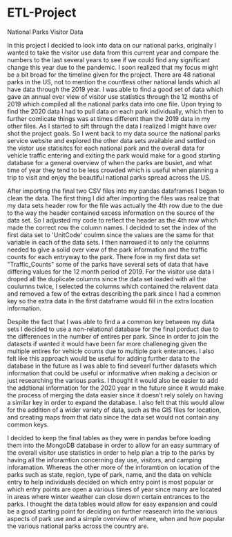 # ETL-Project
National Parks Visitor Data

  In this project I decided to look into data on our national parks, originally I wanted to take the visitor use data from this current year and compare the numbers to the last several years to see if we could find any significant change this year due to the pandemic. I soon realized that my focus might be a bit broad for the timeline given for the project. There are 48 national parks in the US, not to mention the countless other national lands which all have data through the 2019 year. I was able to find a good set of data which gave an annual over view of visitor use statistics through the 12 months of 2019 which compiled all the national parks data into one file. Upon trying to find the 2020 data I had to pull data on each park individually, which then to further comlicate things was at times different than the 2019 data in my other files. As I started to sift through the data I realized I might have over shot the project goals. So I went back to my data source the national parks service website and explored the other data sets available and settled on the vistor use statisitcs for each national park and the overall data for vehicle traffic entering and exiting the park would make for a good starting database for a general overview of when the parks are busiet, and what time of year they tend to be less crowded which is useful when planning a trip to visit and enjoy the beautiful national parks spread across the US. 
 
  After importing the final two CSV files into my pandas dataframes I began to clean the data. The first thing I did after importing the files was realize that my data sets header row for the file was actually the 4th row due to the due to the way the header contained excess information on the source of the data set. So I adjusted my code to reflect the header as the 4th row which made the correct row the column names. I decided to set the index of the first data set to 'UnitCode' coulmn since the values are the same for that variable in each of the data sets. I then narrowed it to only the columns needed to give a solid over view of the park information and the traffic counts for each entryway to the park. There fore in my first data set "Traffic_Counts" some of the parks have several sets of data that have differing values for the 12 month period of 2019. For the visitor use data I droped all the duplicate columns since the data set loaded with all the coulumns twice, I selected the columns which contained the relavent data and removed a few of the extras describing the park since I had a common key so the extra data in the first dataframe would fill in the extra location information. 
  
  Despite the fact that I was able to find a a common key between my data sets I decided to use a non-relational database for the final porduct due to the differences in the number of entires per park. Since in order to join the datasets if wanted it would have been far more challeneging given the multiple entires for vehicle counts due to multiple park enterances. I also felt like this approach would be useful for adding further data to the database in the future as I was able to find sevearl further datasets which information that could be useful or informative when making a decision or just researching the various parks. I thought it would also be easier to add the addtional information for the 2020 year in the future since it would make the process of merging the data easier since it doesn't rely solely on having a similar key in order to expand the database. I also felt that this would allow for the addition of a wider variety of data, such as the GIS files for location, and creating maps from that data since the data set would not contain any common keys. 
  
  I decided to keep the final tables as they were in pandas before loading them into the MongoDB database in order to allow for an easy summary of the overall visitor use statistics in order to help plan a trip to the parks by having all the inforamtion concerning day use, visitors, and camping inforamation. Whereas the other more of the inforamtion on location of the parks such as state, region, type of park, name, and the data on vehicle entry to help individuals decided on which entry point is most popular or which entry points are open a various times of year since many are located in areas where winter weather can close down certain entrances to the parks. I thought the data tables would allow for easy expansion and could be a good starting point for deciding on further reasearch into the various aspects of park use and a simple overview of where, when and how popular the various national parks across the country are. 
